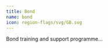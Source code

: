 ```yaml
---
title: Bond
name: bond
icon: region-flags/svg/GB.svg
---
```


Bond training and support programme...
